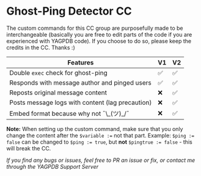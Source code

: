 # Ghost-Ping Detector CC

The custom commands for this CC group are purposefully made to be interchangeable (basically you are free to edit parts of the code if you are experienced with YAGPDB code). If you choose to do so, please keep the credits in the CC. Thanks :)

Features | V1 | V2
---------|----|----
Double `exec` check for ghost-ping | ✅ | ✅
Responds with message author and pinged users | ✅ | ✅
Reposts original message content | ❌ | ✅
Posts message logs with content (lag precaution) | ❌ | ✅
Embed format because why not ¯\\\_(ツ)_/¯ | ❌ | ✅

**Note:** When setting up the custom command, make sure that you only change the content after the `$variable :=` not that part. Example: `$ping := false` can be changed to `$ping := true`, but **not** `$pingtrue := false` - this will break the CC.

*If you find any bugs or issues, feel free to PR an issue or fix, or contact me through the YAGPDB Support Server*
